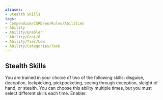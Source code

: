 ```yaml
---
aliases:
- Stealth Skills
tags:
- Compendium/CSRD/en/Rules/Abilities
- Ability
- Ability/Enabler
- Ability/Cost/0
- Ability/Tier/Low
- Ability/Categories/Task
---
```


  
## Stealth Skills  
You are trained in your choice of two of the following skills: disguise, deception, lockpicking, pickpocketing, seeing through deception, sleight of hand, or stealth. You can choose this ability multiple times, but you must select different skills each time. Enabler.